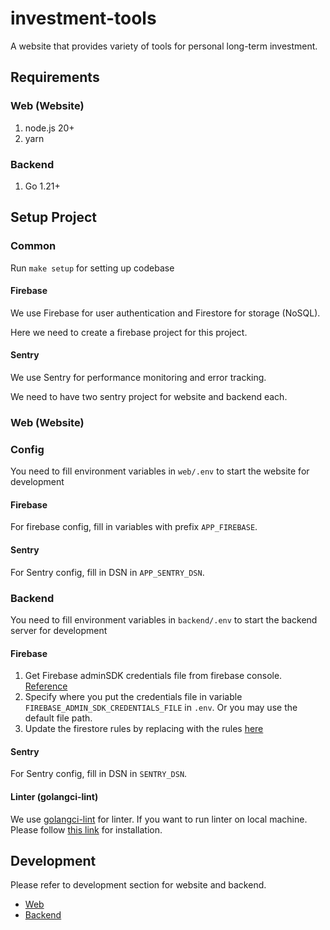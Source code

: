 # investment-tools

A website that provides variety of tools for personal long-term investment.

## Requirements

### Web (Website)

1. node.js 20+
2. yarn

### Backend

1. Go 1.21+

## Setup Project

### Common

Run `make setup` for setting up codebase

#### Firebase

We use Firebase for user authentication and Firestore for storage (NoSQL).

Here we need to create a firebase project for this project.

#### Sentry

We use Sentry for performance monitoring and error tracking.

We need to have two sentry project for website and backend each.

### Web (Website)

### Config

You need to fill environment variables in `web/.env` to start the website for development

#### Firebase

For firebase config, fill in variables with prefix `APP_FIREBASE`.

#### Sentry

For Sentry config, fill in DSN in `APP_SENTRY_DSN`.

### Backend

You need to fill environment variables in `backend/.env` to start the backend server for development

#### Firebase

1. Get Firebase adminSDK credentials file from firebase console. [Reference](https://firebase.google.com/docs/admin/setup/)
2. Specify where you put the credentials file in variable `FIREBASE_ADMIN_SDK_CREDENTIALS_FILE` in `.env`. Or you may use the default file path.
3. Update the firestore rules by replacing with the rules [here](/backend/docs/firebase_rules.md)

#### Sentry

For Sentry config, fill in DSN in `SENTRY_DSN`.

#### Linter (golangci-lint)

We use [golangci-lint](https://golangci-lint.run/) for linter.
If you want to run linter on local machine. Please follow [this link](https://golangci-lint.run/usage/install/) for installation.

## Development

Please refer to development section for website and backend.

- [Web](web/README.md)
- [Backend](backend/README.md)

